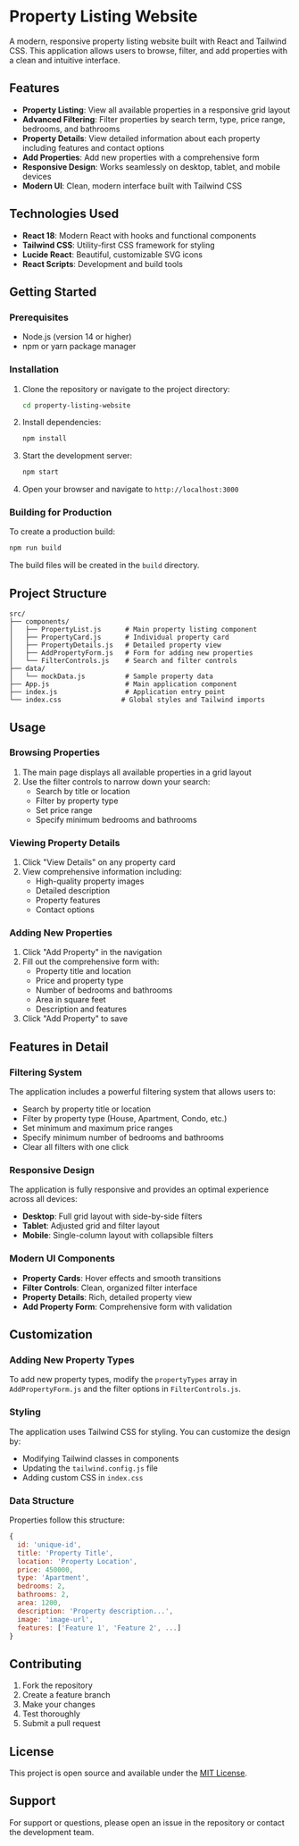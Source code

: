 # Property Listing Website

A modern, responsive property listing website built with React and Tailwind CSS. This application allows users to browse, filter, and add properties with a clean and intuitive interface.

## Features

- **Property Listing**: View all available properties in a responsive grid layout
- **Advanced Filtering**: Filter properties by search term, type, price range, bedrooms, and bathrooms
- **Property Details**: View detailed information about each property including features and contact options
- **Add Properties**: Add new properties with a comprehensive form
- **Responsive Design**: Works seamlessly on desktop, tablet, and mobile devices
- **Modern UI**: Clean, modern interface built with Tailwind CSS

## Technologies Used

- **React 18**: Modern React with hooks and functional components
- **Tailwind CSS**: Utility-first CSS framework for styling
- **Lucide React**: Beautiful, customizable SVG icons
- **React Scripts**: Development and build tools

## Getting Started

### Prerequisites

- Node.js (version 14 or higher)
- npm or yarn package manager

### Installation

1. Clone the repository or navigate to the project directory:
   ```bash
   cd property-listing-website
   ```

2. Install dependencies:
   ```bash
   npm install
   ```

3. Start the development server:
   ```bash
   npm start
   ```

4. Open your browser and navigate to `http://localhost:3000`

### Building for Production

To create a production build:

```bash
npm run build
```

The build files will be created in the `build` directory.

## Project Structure

```
src/
├── components/
│   ├── PropertyList.js      # Main property listing component
│   ├── PropertyCard.js      # Individual property card
│   ├── PropertyDetails.js   # Detailed property view
│   ├── AddPropertyForm.js   # Form for adding new properties
│   └── FilterControls.js    # Search and filter controls
├── data/
│   └── mockData.js          # Sample property data
├── App.js                   # Main application component
├── index.js                 # Application entry point
└── index.css               # Global styles and Tailwind imports
```

## Usage

### Browsing Properties

1. The main page displays all available properties in a grid layout
2. Use the filter controls to narrow down your search:
   - Search by title or location
   - Filter by property type
   - Set price range
   - Specify minimum bedrooms and bathrooms

### Viewing Property Details

1. Click "View Details" on any property card
2. View comprehensive information including:
   - High-quality property images
   - Detailed description
   - Property features
   - Contact options

### Adding New Properties

1. Click "Add Property" in the navigation
2. Fill out the comprehensive form with:
   - Property title and location
   - Price and property type
   - Number of bedrooms and bathrooms
   - Area in square feet
   - Description and features
3. Click "Add Property" to save

## Features in Detail

### Filtering System

The application includes a powerful filtering system that allows users to:
- Search by property title or location
- Filter by property type (House, Apartment, Condo, etc.)
- Set minimum and maximum price ranges
- Specify minimum number of bedrooms and bathrooms
- Clear all filters with one click

### Responsive Design

The application is fully responsive and provides an optimal experience across all devices:
- **Desktop**: Full grid layout with side-by-side filters
- **Tablet**: Adjusted grid and filter layout
- **Mobile**: Single-column layout with collapsible filters

### Modern UI Components

- **Property Cards**: Hover effects and smooth transitions
- **Filter Controls**: Clean, organized filter interface
- **Property Details**: Rich, detailed property view
- **Add Property Form**: Comprehensive form with validation

## Customization

### Adding New Property Types

To add new property types, modify the `propertyTypes` array in `AddPropertyForm.js` and the filter options in `FilterControls.js`.

### Styling

The application uses Tailwind CSS for styling. You can customize the design by:
- Modifying Tailwind classes in components
- Updating the `tailwind.config.js` file
- Adding custom CSS in `index.css`

### Data Structure

Properties follow this structure:
```javascript
{
  id: 'unique-id',
  title: 'Property Title',
  location: 'Property Location',
  price: 450000,
  type: 'Apartment',
  bedrooms: 2,
  bathrooms: 2,
  area: 1200,
  description: 'Property description...',
  image: 'image-url',
  features: ['Feature 1', 'Feature 2', ...]
}
```

## Contributing

1. Fork the repository
2. Create a feature branch
3. Make your changes
4. Test thoroughly
5. Submit a pull request

## License

This project is open source and available under the [MIT License](LICENSE).

## Support

For support or questions, please open an issue in the repository or contact the development team. 